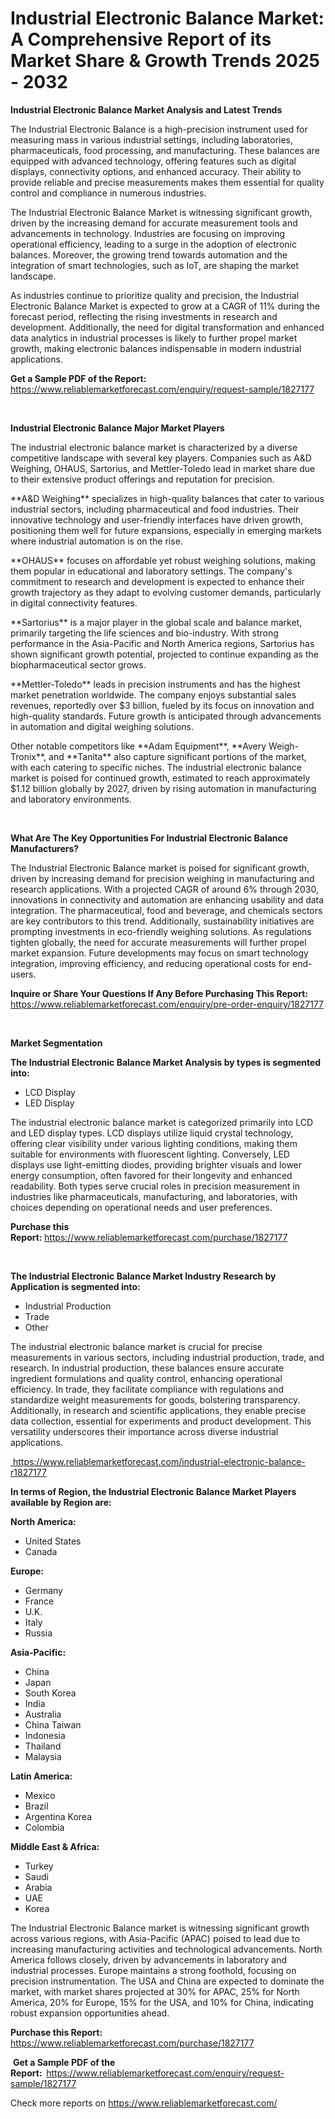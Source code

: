 <p><h1>Industrial Electronic Balance Market: A Comprehensive Report of its Market Share & Growth Trends 2025 - 2032</h1></p><p><strong>Industrial Electronic Balance Market Analysis and Latest Trends</strong></p>
<p><p>The Industrial Electronic Balance is a high-precision instrument used for measuring mass in various industrial settings, including laboratories, pharmaceuticals, food processing, and manufacturing. These balances are equipped with advanced technology, offering features such as digital displays, connectivity options, and enhanced accuracy. Their ability to provide reliable and precise measurements makes them essential for quality control and compliance in numerous industries.</p><p>The Industrial Electronic Balance Market is witnessing significant growth, driven by the increasing demand for accurate measurement tools and advancements in technology. Industries are focusing on improving operational efficiency, leading to a surge in the adoption of electronic balances. Moreover, the growing trend towards automation and the integration of smart technologies, such as IoT, are shaping the market landscape. </p><p>As industries continue to prioritize quality and precision, the Industrial Electronic Balance Market is expected to grow at a CAGR of 11% during the forecast period, reflecting the rising investments in research and development. Additionally, the need for digital transformation and enhanced data analytics in industrial processes is likely to further propel market growth, making electronic balances indispensable in modern industrial applications.</p></p>
<p><strong>Get a Sample PDF of the Report:&nbsp;</strong> <a href="https://www.reliablemarketforecast.com/enquiry/request-sample/1827177?utm_campaign=2853&utm_medium=2&utm_source=Github&utm_content=ia&utm_term=12042025&utm_id=industrial-electronic-balance">https://www.reliablemarketforecast.com/enquiry/request-sample/1827177</a></p>
<p>&nbsp;</p>
<p><strong>Industrial Electronic Balance Major Market Players</strong></p>
<p><p>The industrial electronic balance market is characterized by a diverse competitive landscape with several key players. Companies such as A&D Weighing, OHAUS, Sartorius, and Mettler-Toledo lead in market share due to their extensive product offerings and reputation for precision. </p><p>**A&D Weighing** specializes in high-quality balances that cater to various industrial sectors, including pharmaceutical and food industries. Their innovative technology and user-friendly interfaces have driven growth, positioning them well for future expansions, especially in emerging markets where industrial automation is on the rise.</p><p>**OHAUS** focuses on affordable yet robust weighing solutions, making them popular in educational and laboratory settings. The company's commitment to research and development is expected to enhance their growth trajectory as they adapt to evolving customer demands, particularly in digital connectivity features.</p><p>**Sartorius** is a major player in the global scale and balance market, primarily targeting the life sciences and bio-industry. With strong performance in the Asia-Pacific and North America regions, Sartorius has shown significant growth potential, projected to continue expanding as the biopharmaceutical sector grows.</p><p>**Mettler-Toledo** leads in precision instruments and has the highest market penetration worldwide. The company enjoys substantial sales revenues, reportedly over $3 billion, fueled by its focus on innovation and high-quality standards. Future growth is anticipated through advancements in automation and digital weighing solutions.</p><p>Other notable competitors like **Adam Equipment**, **Avery Weigh-Tronix**, and **Tanita** also capture significant portions of the market, with each catering to specific niches. The industrial electronic balance market is poised for continued growth, estimated to reach approximately $1.12 billion globally by 2027, driven by rising automation in manufacturing and laboratory environments.</p></p>
<p>&nbsp;</p>
<p><strong>What Are The Key Opportunities For Industrial Electronic Balance Manufacturers?</strong></p>
<p><p>The Industrial Electronic Balance market is poised for significant growth, driven by increasing demand for precision weighing in manufacturing and research applications. With a projected CAGR of around 6% through 2030, innovations in connectivity and automation are enhancing usability and data integration. The pharmaceutical, food and beverage, and chemicals sectors are key contributors to this trend. Additionally, sustainability initiatives are prompting investments in eco-friendly weighing solutions. As regulations tighten globally, the need for accurate measurements will further propel market expansion. Future developments may focus on smart technology integration, improving efficiency, and reducing operational costs for end-users.</p></p>
<p><strong>Inquire or Share Your Questions If Any Before Purchasing This Report:</strong> <a href="https://www.reliablemarketforecast.com/enquiry/pre-order-enquiry/1827177?utm_campaign=2853&utm_medium=2&utm_source=Github&utm_content=ia&utm_term=12042025&utm_id=industrial-electronic-balance">https://www.reliablemarketforecast.com/enquiry/pre-order-enquiry/1827177</a></p>
<p>&nbsp;</p>
<p><strong>Market Segmentation</strong></p>
<p><strong>The Industrial Electronic Balance Market Analysis by types is segmented into:</strong></p>
<p><ul><li>LCD Display</li><li>LED Display</li></ul></p>
<p><p>The industrial electronic balance market is categorized primarily into LCD and LED display types. LCD displays utilize liquid crystal technology, offering clear visibility under various lighting conditions, making them suitable for environments with fluorescent lighting. Conversely, LED displays use light-emitting diodes, providing brighter visuals and lower energy consumption, often favored for their longevity and enhanced readability. Both types serve crucial roles in precision measurement in industries like pharmaceuticals, manufacturing, and laboratories, with choices depending on operational needs and user preferences.</p></p>
<p><strong>Purchase this Report:&nbsp;</strong><a href="https://www.reliablemarketforecast.com/purchase/1827177?utm_campaign=2853&utm_medium=2&utm_source=Github&utm_content=ia&utm_term=12042025&utm_id=industrial-electronic-balance">https://www.reliablemarketforecast.com/purchase/1827177</a></p>
<p>&nbsp;</p>
<p><strong>The Industrial Electronic Balance Market Industry Research by Application is segmented into:</strong></p>
<p><ul><li>Industrial Production</li><li>Trade</li><li>Other</li></ul></p>
<p><p>The industrial electronic balance market is crucial for precise measurements in various sectors, including industrial production, trade, and research. In industrial production, these balances ensure accurate ingredient formulations and quality control, enhancing operational efficiency. In trade, they facilitate compliance with regulations and standardize weight measurements for goods, bolstering transparency. Additionally, in research and scientific applications, they enable precise data collection, essential for experiments and product development. This versatility underscores their importance across diverse industrial applications.</p></p>
<p><a href="https://www.reliablemarketforecast.com/industrial-electronic-balance-r1827177?utm_campaign=2853&utm_medium=2&utm_source=Github&utm_content=ia&utm_term=12042025&utm_id=industrial-electronic-balance">&nbsp;https://www.reliablemarketforecast.com/industrial-electronic-balance-r1827177</a></p>
<p><strong>In terms of Region, the Industrial Electronic Balance Market Players available by Region are:</strong></p>
<p>
    <p> <strong> North America: </strong>
        <ul>
            <li>United States</li>
            <li>Canada</li>
        </ul>
        </p> 
    <p> <strong> Europe: </strong>
        <ul>
            <li>Germany</li>
            <li>France</li>
            <li>U.K.</li>
            <li>Italy</li>
            <li>Russia</li>
        </ul>
        </p> 
    <p> <strong> Asia-Pacific: </strong>
        <ul>
            <li>China</li>
            <li>Japan</li>
            <li>South Korea</li>
            <li>India</li>
            <li>Australia</li>
            <li>China Taiwan</li>
            <li>Indonesia</li>
            <li>Thailand</li>
            <li>Malaysia</li>
        </ul>
        </p> 
    <p> <strong> Latin America: </strong>
        <ul>
            <li>Mexico</li>
            <li>Brazil</li>
            <li>Argentina Korea</li>
            <li>Colombia</li>
        </ul>
        </p> 
    <p> <strong> Middle East & Africa: </strong>
        <ul>
            <li>Turkey</li>
            <li>Saudi</li>
            <li>Arabia</li>
            <li>UAE</li>
            <li>Korea</li>
        </ul>
    </p>
    </p>
<p><p>The Industrial Electronic Balance market is witnessing significant growth across various regions, with Asia-Pacific (APAC) poised to lead due to increasing manufacturing activities and technological advancements. North America follows closely, driven by advancements in laboratory and industrial processes. Europe maintains a strong foothold, focusing on precision instrumentation. The USA and China are expected to dominate the market, with market shares projected at 30% for APAC, 25% for North America, 20% for Europe, 15% for the USA, and 10% for China, indicating robust expansion opportunities ahead.</p></p>
<p><strong>Purchase this Report: </strong><a href="https://www.reliablemarketforecast.com/purchase/1827177?utm_campaign=2853&utm_medium=2&utm_source=Github&utm_content=ia&utm_term=12042025&utm_id=industrial-electronic-balance">https://www.reliablemarketforecast.com/purchase/1827177</a></p>
<p>&nbsp;<strong>Get a Sample PDF of the Report:&nbsp;&nbsp;</strong><a href="https://www.reliablemarketforecast.com/enquiry/request-sample/1827177?utm_campaign=2853&utm_medium=2&utm_source=Github&utm_content=ia&utm_term=12042025&utm_id=industrial-electronic-balance">https://www.reliablemarketforecast.com/enquiry/request-sample/1827177</a></p>
<p><strong></strong></p>
<p>Check more reports on <a href="https://www.reliablemarketforecast.com/?utm_campaign=2853&utm_medium=2&utm_source=Github&utm_content=ia&utm_term=12042025&utm_id=industrial-electronic-balance">https://www.reliablemarketforecast.com/</a></p>